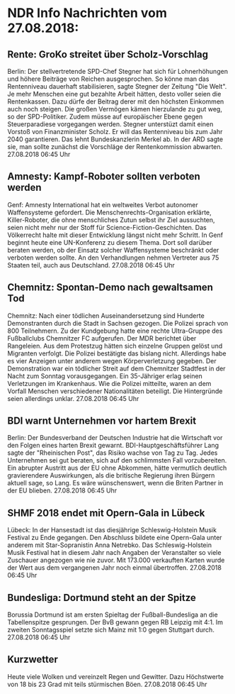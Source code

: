 # NDR Info Nachrichten vom 27.08.2018:


## Rente: GroKo streitet über Scholz-Vorschlag
Berlin: Der stellvertretende SPD-Chef Stegner hat sich für Lohnerhöhungen und höhere Beiträge von Reichen ausgesprochen. So könne man das Rentenniveau dauerhaft stabilisieren, sagte Stegner der Zeitung "Die Welt". Je mehr Menschen eine gut bezahlte Arbeit hätten, desto voller seien die Rentenkassen. Dazu dürfe der Beitrag derer mit den höchsten Einkommen auch noch steigen. Die großen Vermögen kämen hierzulande zu gut weg, so der SPD-Politiker. Zudem müsse auf europäischer Ebene gegen Steuerparadiese vorgegangen werden. Stegner unterstüzt damit einen Vorstoß von Finanzminister Scholz. Er will das Rentenniveau bis zum Jahr 2040 garantieren. Das lehnt Bundeskanzlerin Merkel ab. In der ARD sagte sie, man sollte zunächst die Vorschläge der Rentenkommission abwarten. 27.08.2018 06:45 Uhr 

## Amnesty: Kampf-Roboter sollten verboten werden
Genf:      Amnesty International hat ein weltweites Verbot autonomer Waffensysteme gefordert. Die Menschenrechts-Organisation erklärte, Killer-Roboter, die ohne menschliches Zutun selbst ihr Ziel aussuchten, seien nicht mehr nur der Stoff für Science-Fiction-Geschichten. Das Völkerrecht halte mit dieser Entwicklung längst nicht mehr Schritt. In Genf beginnt heute eine UN-Konferenz zu diesem Thema. Dort soll darüber beraten werden, ob der Einsatz solcher Waffensysteme beschränkt oder verboten werden sollte. An den Verhandlungen nehmen Vertreter aus 75 Staaten teil, auch aus Deutschland. 27.08.2018 06:45 Uhr 

## Chemnitz: Spontan-Demo nach gewaltsamen Tod
Chemnitz: Nach einer tödlichen Auseinandersetzung sind Hunderte Demonstranten durch die Stadt in Sachsen gezogen. Die Polizei sprach von 800 Teilnehmern. Zu der Kundgebung hatte eine rechte Ultra-Gruppe des Fußballclubs Chemnitzer FC aufgerufen. Der MDR berichtet über Rangeleien. Aus dem Protestzug hätten sich einzelne Gruppen gelöst und Migranten verfolgt. Die Polizei bestätigte das bislang nicht. Allerdings habe es vier Anzeigen unter anderem wegen Körperverletzung gegeben. Der Demonstration war ein tödlicher Streit auf dem Chemnitzer Stadtfest in der Nacht zum Sonntag vorausgegangen. Ein 35-Jähriger erlag seinen Verletzungen im Krankenhaus. Wie die Polizei mitteilte, waren an dem Vorfall Menschen verschiedener Nationalitäten beteiligt. Die Hintergründe seien allerdings unklar. 27.08.2018 06:45 Uhr 

## BDI warnt Unternehmen vor hartem Brexit
Berlin: Der Bundesverband der Deutschen Industrie hat die Wirtschaft vor den Folgen eines harten Brexit gewarnt. BDI-Hauptgeschäftsführer Lang sagte der "Rheinischen Post", das Risiko wachse von Tag zu Tag. Jedes Unternehmen sei gut beraten, sich auf den schlimmsten Fall vorzubereiten. Ein abrupter Austritt aus der EU ohne Abkommen, hätte vermutlich deutlich gravierendere Auswirkungen, als die britische Regierung ihren Bürgern aktuell sage, so Lang. Es wäre wünschenswert, wenn die Briten Partner in der EU blieben. 27.08.2018 06:45 Uhr 

## SHMF 2018 endet mit Opern-Gala in Lübeck
Lübeck: In der Hansestadt ist das diesjährige Schleswig-Holstein Musik Festival zu Ende gegangen. Den Abschluss bildete eine Opern-Gala unter anderem mit Star-Sopranistin Anna Netrebko. Das Schleswig-Holstein Musik Festival hat in diesem Jahr nach Angaben der Veranstalter so viele Zuschauer angezogen wie nie zuvor. Mit 173.000 verkauften Karten wurde der Wert aus dem vergangenen Jahr noch einmal übertroffen. 27.08.2018 06:45 Uhr 

## Bundesliga: Dortmund steht an der Spitze
Borussia Dortmund ist am ersten Spieltag der Fußball-Bundesliga an die Tabellenspitze gesprungen. Der BvB gewann gegen RB Leipzig mit 4:1. Im zweiten Sonntagsspiel setzte sich Mainz mit 1:0 gegen Stuttgart durch. 27.08.2018 06:45 Uhr 

## Kurzwetter
Heute viele Wolken und vereinzelt Regen und Gewitter. Dazu Höchstwerte von 18 bis 23 Grad mit teils stürmischen Böen. 27.08.2018 06:45 Uhr 
